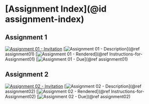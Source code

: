 # [Assignment Index](@id assignment-index)

## Assignment 1

[![Assignment 01 - Invitation](https://img.shields.io/badge/Assignment01-Repository-blue?style=for-the-badge&logo=open%20badges)](https://classroom.github.com/a/jOe6EhXJ)
[![Assignment 01 - Description](https://img.shields.io/badge/01-Description-blue?style=for-the-badge&logo=open%20badges)](@ref assignment01)
[![Assignment 01 - Rendered](https://img.shields.io/badge/01-Rendered-blue?style=for-the-badge&logo=open%20badges)](@ref Instructions-for-Assignment01)
[![Assignment 01 - Due](https://img.shields.io/badge/Due-6%2F11%2F2020-orange?style=for-the-badge&logo=open%20badges)](@ref assignment01)

## Assignment 2

[![Assignment 02 - Invitation](https://img.shields.io/badge/Assignment02-Repository-blue?style=for-the-badge&logo=open%20badges)](https://classroom.github.com/a/kCXCpki4)
[![Assignment 02 - Description](https://img.shields.io/badge/02-Description-blue?style=for-the-badge&logo=open%20badges)](@ref assignment02)
[![Assignment 02 - Rendered](https://img.shields.io/badge/02-Script-blue?style=for-the-badge&logo=open%20badges)](@ref Instructions-for-Assignment02)
[![Assignment 02 - Due](https://img.shields.io/badge/Due-6%2F14%2F2020-orange?style=for-the-badge&logo=open%20badges)](@ref assignment02)
